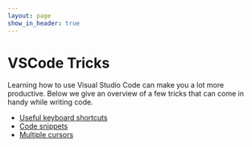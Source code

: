 ```yaml
---
layout: page
show_in_header: true
---
```


# VSCode Tricks

Learning how to use Visual Studio Code can make you a lot more productive.
Below we give an overview of a few tricks that can come in handy while writing code.

* [Useful keyboard shortcuts](shortcuts.md)
* [Code snippets](code-snippets.md)
* [Multiple cursors](multiple-cursors.md)
